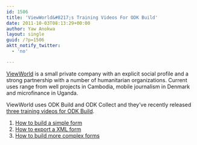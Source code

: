```yaml
---
id: 1506
title: 'ViewWorld&#8217;s Training Videos For ODK Build'
date: 2011-10-03T08:13:29+00:00
author: Yaw Anokwa
layout: single
guid: /?p=1506
aktt_notify_twitter:
  - 'no'

---
```

[ViewWorld](http://www.viewworld.dk/) is a small private company with an explicit social profile and a strong partnership with a number of humanitarian organizations. Current uses range from well projects in Cambodia, mobile journalism in Denmark and microfinance in Uganda. 

ViewWorld uses ODK Build and ODK Collect and they&#8217;ve recently released [three training videos for ODK Build](https://www.youtube.com/playlist?list=PL747AF799AB4810E0).

  1. [How to build a simple form](https://www.youtube.com/watch?v=Tuw9I_WZI7w)
  2. [How to export a XML form](https://www.youtube.com/watch?v=uDxYlR-T9L0)
  3. [How to build more complex forms](https://www.youtube.com/watch?v=7kTCMWXAfR0)

